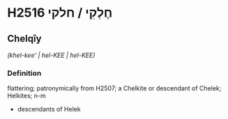 # H2516 חֶלְקִי / חלקי

## Chelqîy

_(khel-kee' | hel-KEE | hel-KEE)_

### Definition

flattering; patronymically from H2507; a Chelkite or descendant of Chelek; Helkites; n-m

- descendants of Helek
